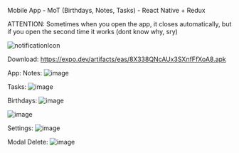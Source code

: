 Mobile App - MoT (Birthdays, Notes, Tasks) - React Native + Redux

ATTENTION: Sometimes when you open the app, it closes automatically, but if you open the second time it works (dont know why, sry)


![notificationIcon](https://github.com/SuperMoooo/MoT/assets/134961694/7eb5bd10-bc0b-4153-b6ab-df0336932b5f)


Download: https://expo.dev/artifacts/eas/8X338QNcAUx3SXnfFfXoA8.apk


App:
Notes:
![image](https://github.com/SuperMoooo/MoT/assets/134961694/e987b533-1e8b-4b8c-b878-8c33f2164682)

Tasks:
![image](https://github.com/SuperMoooo/MoT/assets/134961694/df9d7677-a62d-4b31-b4f6-e25ff10be4b4)

Birthdays:
![image](https://github.com/SuperMoooo/MoT/assets/134961694/3ccf8b8e-4720-4957-9699-d914068bd095)

![image](https://github.com/SuperMoooo/MoT/assets/134961694/c8ed1c0a-6d51-4faf-94c9-3f731e70de81)

Settings:
![image](https://github.com/SuperMoooo/MoT/assets/134961694/940576b7-361b-4a8f-a3bd-cc35122f699e)

Modal Delete:
![image](https://github.com/SuperMoooo/MoT/assets/134961694/7dbc7af4-4f58-4c34-9ce3-d2f18635a6c9)
